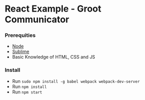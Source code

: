 # React Example - Groot Communicator

### Prerequities
* [Node](https://nodejs.org/en/)
* [Sublime](https://www.sublimetext.com/3)
* Basic Knowledge of HTML, CSS and JS

### Install
* Run `sudo npm install -g babel webpack webpack-dev-server`
* Run `npm install`
* Run `npm start`
